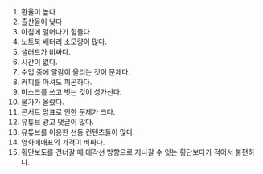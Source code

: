 
1. 환율이 높다
2. 출산율이 낮다
3. 아침에 일어나기 힘들다
4. 노트북 배터리 소모량이 많다.
5. 샐러드가 비싸다.
6. 시간이 없다.
7. 수업 중에 알람이 울리는 것이 문제다.
8. 커피를 마셔도 피곤하다.
9. 마스크를 쓰고 벗는 것이 성가신다.
10. 물가가 올랐다.
11. 콘서트 암표로 인한 문제가 크다.
12. 유튜브 광고 댓글이 많다.
13. 유튜브를 이용한 선동 컨텐츠들이 많다.
14. 영화애매표의 가격이 비싸다.
15. 횡단보도를 건너갈 때 대각선 방향으로 지나갈 수 잇는 횡단보다가 적어서 불편하다.